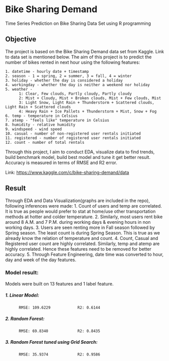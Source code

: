 # Bike Sharing Demand
Time Series Prediction on Bike Sharing Data Set using R programming

## Objective
The project is based on the Bike Sharing Demand data set from Kaggle. Link to data set is mentioned below. The aim of this project is to predict the number of bikes rented in next hour using the following features:

    1. datetime - hourly date + timestamp
    2. season - 1 = spring, 2 = summer, 3 = fall, 4 = winter
    3. holiday - whether the day is considered a holiday
    4. workingday - whether the day is neither a weekend nor holiday
    5. weather -
          1: Clear, Few clouds, Partly cloudy, Partly cloudy
          2: Mist + Cloudy, Mist + Broken clouds, Mist + Few clouds, Mist
          3: Light Snow, Light Rain + Thunderstorm + Scattered clouds, Light Rain + Scattered clouds
          4: Heavy Rain + Ice Pallets + Thunderstorm + Mist, Snow + Fog
    6. temp - temperature in Celsius
    7. atemp - "feels like" temperature in Celsius
    8. humidity - relative humidity
    9. windspeed - wind speed
    10. casual - number of non-registered user rentals initiated
    11. registered - number of registered user rentals initiated
    12. count - number of total rentals
    
Through this project, I aim to conduct EDA, visualize data to find trends, build benchmark model, build best model and tune it get better result. Accuracy is measured in terms of RMSE and R2 error.

Link: https://www.kaggle.com/c/bike-sharing-demand/data

## Result
Through EDA and Data Visualization(graphs are included in the repo), following inferences were made:
    1. Count of users and temp are correlated. It is true as people would prefer to stat at home/use other transportation methods at hotter and colder temperature.
    2. Similarly, most users rent bike around 8 A.M. and 7 P.M. during working days & evening hours in non working days.
    3. Users are seen renting more in Fall season followed by Spring season. The least count is during Spring Season. This is true as we already know the relation of temperature and count.
    4. Count, Casual and Registered user count are highly correlated. Similarly, temp and atemp are highly correlated. Hence these features need to be removed for better accuracy.
    5. Through Feature Engineering, date time was converted to hour, day and week of the day features.

### Model result:
Models were built on 13 features and 1 label feature.

#####       1. Linear Model:
          RMSE: 109.6229            R2: 0.6144
#####       2. Random Forest:
          RMSE: 69.8340             R2: 0.8435
#####       3. Random Forest tuned using Grid Search:
          RMSE: 35.9374             R2: 0.9586

